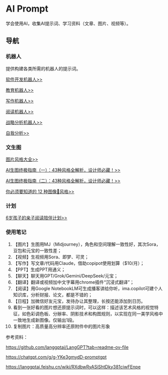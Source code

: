 # AI Prompt

学会使用AI，收集AI提示词、学习资料（文章、图片、视频等）。


## 导航

### 机器人

提供构建各类所需的机器人的提示词。

[软件开发机器人>>](robot/软件开发机器人提示词.md)

[教育机器人>>](robot/教育机器人提示词.md)

[写作机器人>>](robot/写作机器人提示词.md)

[阅读机器人>>](robot/阅读机器人提示词.md)

[战略分析机器人>>](robot/增长顾问机器人提示词.md)

[自我分析>>](robot/自我分析.md)

### 文生图

[图片风格大全>>](./text_to_image/pic_style.md)

[AI生图终极指南（一）：43种风格全解析，设计师必藏！>>](./text_to_image/style.md)

[AI生图终极指南（二）：43种风格全解析，设计师必藏！>>](./text_to_image/style2.md)

[你必须要知道的 12 种图像🌇风格>>](https://x.com/xiaoying_eth/status/1917398742422151227)

### 计划 

[6岁孩子的亲子阅读陪伴计划>>](plan/6岁孩子的亲子阅读陪伴计划.md)

### 使用笔记

1. 【图片】生图用MJ（Midjourney），角色和空间理解一致性好，其次Sora，豆包和元宝的一致性差；
2. 【视频】生视频用Sora、即梦、可灵；
3. 【写作】写文章/代码用Claude，借助copipot使用划算（$10/月）；
4. 【PPT】生成PPT用通义；
5. 【聊天】聊天用GPT/Grok/Gemini/DeepSeek/元宝；
6. 【翻译】翻译或视频加中文字幕用chrome插件“沉浸式翻译”； 
7. 【阅读】用Google NotebookLM可生成播客讲给你听，ima.copilot可建个人知识库，分析财报、论文，都是不错的；
8. 【日程】加微信好友元宝，发待办让其整理，长按还能添加到日历。
9. 看到一张好看的图片想还原提示词时，可以这样：描述该艺术风格的视觉特征，如色彩调色板、分辦率、阴影技术和构图规则，以实现在同一美学风格中一致地生成新图像。仅输出1段。
10. 复制图片：高质量高分辨率还原附件中的图片形象

参考资料：

https://github.com/langgptai/LangGPT?tab=readme-ov-file

https://chatgpt.com/g/g-YKe3gmydD-promptgpt

https://langgptai.feishu.cn/wiki/RXdbwRyASiShtDky381ciwFEnpe